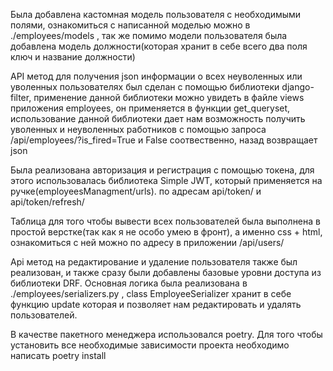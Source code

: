 Была добавлена кастомная модель пользователя с необходимыми полями, ознакомиться с написанной моделью можно в ./employees/models , так же помимо модели пользователя была добавлена модель должности(которая хранит в себе всего два поля ключ и название должности)

API метод для получения json информации о всех неуволенных или уволенных пользователях был сделан с помощью библиотеки django-filter, применение данной библиотеки можно увидеть в файле views приложения employees, он применяется в функции get_queryset, использование данной библиотеки дает нам возможность получить уволенных и неуволенных работников с помощью запроса /api/employees/?is_fired=True и False соотвественно, назад возвращает json 

Была реализована авторизация и регистрация с помощью токена, для этого использовалась библиотека Simple JWT, который применяется на ручке(employeesManagment/urls). по адресам api/token/ и api/token/refresh/ 

Таблица для того чтобы вывести всех пользователей была выполнена в простой верстке(так как я не особо умею в фронт), а именно css + html, ознакомиться с ней можно по адресу в приложении /api/users/

Api метод на редактирование и удаление пользователя также был реализован, и также сразу были добавлены базовые уровни доступа из библиотеки DRF. Основная логика была реализована в ./employees/serializers.py , class EmployeeSerializer хранит в себе функцию update которая и позволяет нам редактировать и удалять пользователей.

В качестве пакетного менеджера использовался poetry.
Для того чтобы установить все необходимые зависимости проекта необходимо написать poetry install
